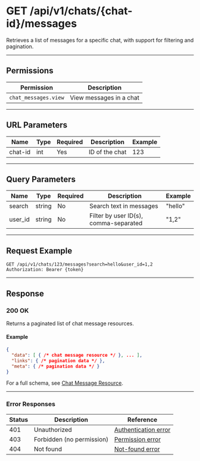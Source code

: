 # GET /api/v1/chats/{chat-id}/messages

Retrieves a list of messages for a specific chat, with support for filtering and pagination.


---

## Permissions
| Permission         | Description                |
|--------------------|---------------------------|
| `chat_messages.view` | View messages in a chat   |

---

## URL Parameters
| Name    | Type | Required | Description                | Example |
|---------|------|----------|----------------------------|---------|
| chat-id | int  | Yes      | ID of the chat             | 123     |

---

## Query Parameters
| Name    | Type   | Required | Description                | Example         |
|---------|--------|----------|----------------------------|-----------------|
| search  | string | No       | Search text in messages    | "hello"        |
| user_id | string | No       | Filter by user ID(s), comma-separated | "1,2" |

---

## Request Example
```
GET /api/v1/chats/123/messages?search=hello&user_id=1,2
Authorization: Bearer {token}
```

---

## Response

### 200 OK
Returns a paginated list of chat message resources.

#### Example
```json
{
  "data": [ { /* chat message resource */ }, ... ],
  "links": { /* pagination data */ },
  "meta": { /* pagination data */ }
}
```

For a full schema, see [Chat Message Resource](chat_message_resource.md).

---

### Error Responses
| Status | Description                | Reference                                      |
|--------|----------------------------|------------------------------------------------|
| 401    | Unauthorized               | [Authentication error](../../_globals/authentication-errors.md) |
| 403    | Forbidden (no permission)  | [Permission error](../../_globals/permission-errors.md) |
| 404    | Not found                  | [Not-found error](../../_globals/not-found-errors.md) |
